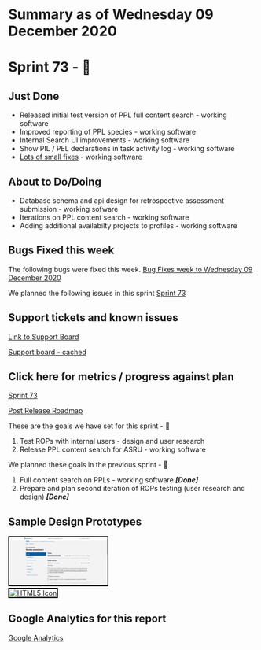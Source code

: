 # Summary as of Wednesday 09 December 2020 

# Sprint 73 - &#x1f98a;

## Just Done
* Released initial test version of PPL full content search - working software
* Improved reporting of PPL species - working software
* Internal Search UI improvements - working software
* Show PIL / PEL declarations in task activity log - working software
* [Lots of small fixes](/graphs/smallfixes09122020.png) - working software

## About to Do/Doing
* Database schema and api design for retrospective assessment submission - working sofware
* Iterations on PPL content search - working software
* Adding additional availabilty projects to profiles - working software

## Bugs Fixed this week
The following bugs were fixed this week.
[Bug Fixes week to Wednesday 09 December 2020](graphs/bugs09122020.png)

We planned the following issues in this sprint 
[Sprint 73](graphs/sprint09122020.png)

## Support tickets and known issues
[Link to Support Board](https://collaboration.homeoffice.gov.uk/jira/secure/RapidBoard.jspa?rapidView=1717&selectedIssue=ASSB-253)

[Support board - cached](graphs/supportBoard09122020.png)

## Click here for metrics / progress against plan
[Sprint 73](graphs/progress09122020.png)

[Post Release Roadmap](graphs/roadmap09122020.png)

These are the goals we have set for this sprint - &#x1f98a;
1. Test ROPs with internal users - design and user research 
2. Release PPL content search for ASRU - working software

We planned these goals in the previous sprint - &#128024;
1. Full content search on PPLs - working software ***[Done]***
2. Prepare and plan second iteration of ROPs testing (user research and design) ***[Done]***

## Sample Design Prototypes
<a href="graphs/proto1_09122020.png"><img src="graphs/proto1_09122020.png" alt="HTML5 Icon" width="200" style="border:2px solid black"></a>
<br>
<a href="graphs/proto2_09122020.png"><img src="graphs/proto2_09122020.png" alt="HTML5 Icon" width="200" style="border:2px solid black"></a>
<br>


## Google Analytics for this report
[Google Analytics](graphs/GA09122020.png)

